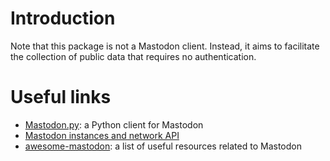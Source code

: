 # Introduction

Note that this package is not a Mastodon client.
Instead, it aims to facilitate the collection of public data that requires no authentication.

# Useful links

- [Mastodon.py](https://github.com/halcy/Mastodon.py): a Python client for Mastodon
- [Mastodon instances and network API](https://instances.social/api/doc/)
- [awesome-mastodon](https://github.com/tleb/awesome-mastodon): a list of useful resources related to Mastodon

